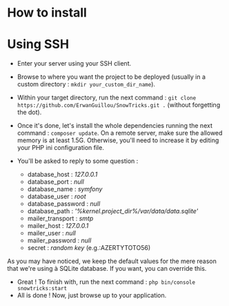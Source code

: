 How to install
==============

# Using SSH
- Enter your server using your SSH client.
- Browse to where you want the project to be deployed (usually in a custom directory : `mkdir your_custom_dir_name`).
- Within your target directory, run the next command : `git clone https://github.com/ErwanGuillou/SnowTricks.git .` (without forgetting the dot). 
- Once it's done, let's install the whole dependencies running the next command : `composer update`. On a remote server, make sure the allowed memory is at least 1.5G. Otherwise, you'll need to increase it by editing your PHP ini configuration file.
- You'll be asked to reply to some question :

  * database_host : *127.0.0.1*
  * database_port : *null*
  * database_name : *symfony*
  * database_user : *root*
  * database_password : *null*
  * database_path : *'%kernel.project_dir%/var/data/data.sqlite'*
  * mailer_transport : *smtp*
  * mailer_host : *127.0.0.1*
  * mailer_user : *null*
  * mailer_password : *null*
  * secret : *random key* (e.g.:AZERTYTOTO56)

As you may have noticed, we keep the default values for the mere reason that we're using à SQLite database. If you want, you can override this.

- Great ! To finish with, run the next command : `php bin/console snowtricks:start`
- All is done ! Now, just browse up to your application.
